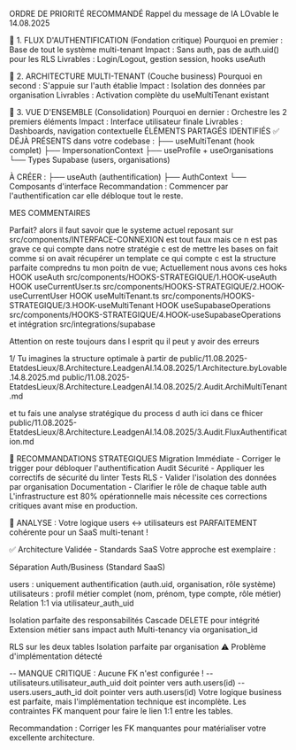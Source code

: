ORDRE DE PRIORITÉ RECOMMANDÉ
Rappel du message de IA LOvable le 14.08.2025

🥇 1. FLUX D'AUTHENTIFICATION (Fondation critique)
Pourquoi en premier : Base de tout le système multi-tenant
Impact : Sans auth, pas de auth.uid() pour les RLS
Livrables : Login/Logout, gestion session, hooks useAuth

🥈 2. ARCHITECTURE MULTI-TENANT (Couche business)
Pourquoi en second : S'appuie sur l'auth établie
Impact : Isolation des données par organisation
Livrables : Activation complète du useMultiTenant existant

🥉 3. VUE D'ENSEMBLE (Consolidation)
Pourquoi en dernier : Orchestre les 2 premiers éléments
Impact : Interface utilisateur finale
Livrables : Dashboards, navigation contextuelle
ÉLÉMENTS PARTAGÉS IDENTIFIÉS ✅
DÉJÀ PRÉSENTS dans votre codebase :
├── useMultiTenant (hook complet)
├── ImpersonationContext 
├── useProfile + useOrganisations
└── Types Supabase (users, organisations)

À CRÉER :
├── useAuth (authentification)
├── AuthContext 
└── Composants d'interface
Recommandation : Commencer par l'authentification car elle débloque tout le reste.

MES COMMENTAIRES

Parfait? alors il faut savoir que le systeme actuel reposant sur src/components/INTERFACE-CONNEXION est tout faux
mais ce n est pas grave ce qui compte dans notre stratégie c est de mettre les bases
on fait comme si on avait récupérer un template ce qui compte c est la structure parfaite
compredns tu mon poitn de vue;
Actuellement nous avons ces hoks
HOOK useAuth
src/components/HOOKS-STRATEGIQUE/1.HOOK-useAuth
HOOK useCurrentUser.ts
src/components/HOOKS-STRATEGIQUE/2.HOOK-useCurrentUser
HOOK useMultiTenant.ts
src/components/HOOKS-STRATEGIQUE/3.HOOK-useMultiTenant
HOOK useSupabaseOperations
src/components/HOOKS-STRATEGIQUE/4.HOOK-useSupabaseOperations
et intégration 
src/integrations/supabase

Attention on reste toujours dans l esprit qu il peut y avoir des erreurs

1/ Tu imagines la structure optimale à partir de
public/11.08.2025-EtatdesLieux/8.Architecture.LeadgenAI.14.08.2025/1.Architecture.byLovable.14.8.2025.md
public/11.08.2025-EtatdesLieux/8.Architecture.LeadgenAI.14.08.2025/2.Audit.ArchiMultiTenant.md

et tu fais une analyse stratégique du process d auth
ici dans ce fhicer
public/11.08.2025-EtatdesLieux/8.Architecture.LeadgenAI.14.08.2025/3.Audit.FluxAuthentification.md

🎯 RECOMMANDATIONS STRATEGIQUES
Migration Immédiate - Corriger le trigger pour débloquer l'authentification
Audit Sécurité - Appliquer les correctifs de sécurité du linter
Tests RLS - Valider l'isolation des données par organisation
Documentation - Clarifier le rôle de chaque table auth
L'infrastructure est 80% opérationnelle mais nécessite ces corrections critiques avant mise en production.

🎯 ANALYSE : Votre logique users ↔ utilisateurs est PARFAITEMENT cohérente pour un SaaS multi-tenant !

✅ Architecture Validée - Standards SaaS
Votre approche est exemplaire :

Séparation Auth/Business (Standard SaaS)

users : uniquement authentification (auth.uid, organisation, rôle système)
utilisateurs : profil métier complet (nom, prénom, type compte, rôle métier)
Relation 1:1 via utilisateur_auth_uid

Isolation parfaite des responsabilités
Cascade DELETE pour intégrité
Extension métier sans impact auth
Multi-tenancy via organisation_id

RLS sur les deux tables
Isolation parfaite par organisation
⚠️ Problème d'implémentation détecté

-- MANQUE CRITIQUE : Aucune FK n'est configurée !
-- utilisateurs.utilisateur_auth_uid doit pointer vers auth.users(id)
-- users.users_auth_id doit pointer vers auth.users(id)
Votre logique business est parfaite, mais l'implémentation technique est incomplète. Les contraintes FK manquent pour faire le lien 1:1 entre les tables.

Recommandation : Corriger les FK manquantes pour matérialiser votre excellente architecture.

